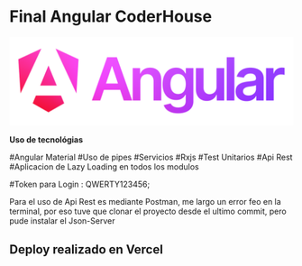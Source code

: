 # Final Angular CoderHouse

<img src="./public/assets/img/angi.jpg" alt="logo de Angular">




**Uso de tecnológias**

#Angular Material
#Uso de pipes
#Servicios
#Rxjs
#Test Unitarios
#Api Rest
#Aplicacion de Lazy Loading en todos los modulos

#Token para Login : QWERTY123456;

Para el uso de Api Rest es mediante Postman, me largo un error feo en la terminal, por eso tuve 
que clonar el proyecto desde el ultimo commit, pero pude instalar el Json-Server



## Deploy realizado en Vercel
